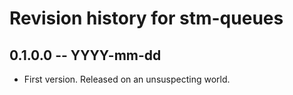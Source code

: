 # Revision history for stm-queues

## 0.1.0.0  -- YYYY-mm-dd

* First version. Released on an unsuspecting world.
